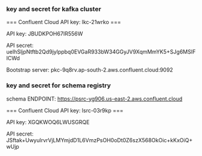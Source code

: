 ### key and secret for kafka cluster
=== Confluent Cloud API key: lkc-21wrko ===

API key:
JBUDKPOH67IR556W

API secret:
ueIhSljpNtftb2Qd9jylppbq0EVGaR933bW34GGyJV9XqmMmYK5+SJg6MSIFICWd

Bootstrap server:
pkc-9q8rv.ap-south-2.aws.confluent.cloud:9092

### key and secret for schema registry

schema ENDPOINT: 
https://psrc-yg906.us-east-2.aws.confluent.cloud

=== Confluent Cloud API key: lsrc-03r9kp ===

API key:
XGQKWOQ6LWUSGRQE

API secret:
JSftak+UwyulrvrVjLMYmjdD1L6VmzPsOH0oDt0Z6szX568OkOic+kKxOiQ+wUjp
